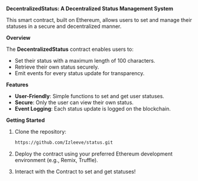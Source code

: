 **DecentralizedStatus: A Decentralized Status Management System**

This smart contract, built on Ethereum, allows users to set and manage their statuses in a secure and decentralized manner.

**Overview**

The **DecentralizedStatus** contract enables users to:
- Set their status with a maximum length of 100 characters.
- Retrieve their own status securely.
- Emit events for every status update for transparency.

**Features**

- **User-Friendly**: Simple functions to set and get user statuses.
- **Secure**: Only the user can view their own status.
- **Event Logging**: Each status update is logged on the blockchain.

**Getting Started**

1. Clone the repository:
   ```bash
   https://github.com/Izleeve/status.git
   ```
2. Deploy the contract using your preferred Ethereum development environment (e.g., Remix, Truffle).

3. Interact with the Contract to set and get statuses!
